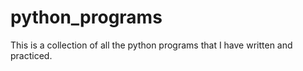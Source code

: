 # python_programs
This is a collection of all the python programs that I have written and practiced.
